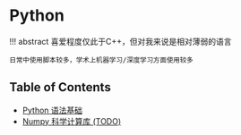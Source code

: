 # Python

!!! abstract 
    喜爱程度仅此于C++，但对我来说是相对薄弱的语言<br/>

    日常中使用脚本较多，学术上机器学习/深度学习方面使用较多


## Table of Contents

- [Python 语法基础](basic/)
- [Numpy 科学计算库 (TODO)](numpy/)